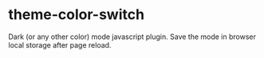 # theme-color-switch
Dark (or any other color) mode javascript plugin. Save the mode in browser local storage after page reload.
